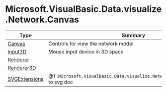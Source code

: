 ﻿
# Microsoft.VisualBasic.Data.visualize.Network.Canvas

|Type|Summary|
|----|-------|
|<a href="#" onClick="load('/docs/Microsoft.VisualBasic.Data.visualize.Network.Canvas/Canvas.md')">Canvas</a>|Controls for view the network model.|
|<a href="#" onClick="load('/docs/Microsoft.VisualBasic.Data.visualize.Network.Canvas/Input3D.md')">Input3D</a>|Mouse input device in 3D space|
|<a href="#" onClick="load('/docs/Microsoft.VisualBasic.Data.visualize.Network.Canvas/Renderer.md')">Renderer</a>||
|<a href="#" onClick="load('/docs/Microsoft.VisualBasic.Data.visualize.Network.Canvas/Renderer3D.md')">Renderer3D</a>||
|<a href="#" onClick="load('/docs/Microsoft.VisualBasic.Data.visualize.Network.Canvas/SVGExtensions.md')">SVGExtensions</a>|@``T:Microsoft.VisualBasic.Data.visualize.Network.Graph.NetworkGraph`` to svg doc|

